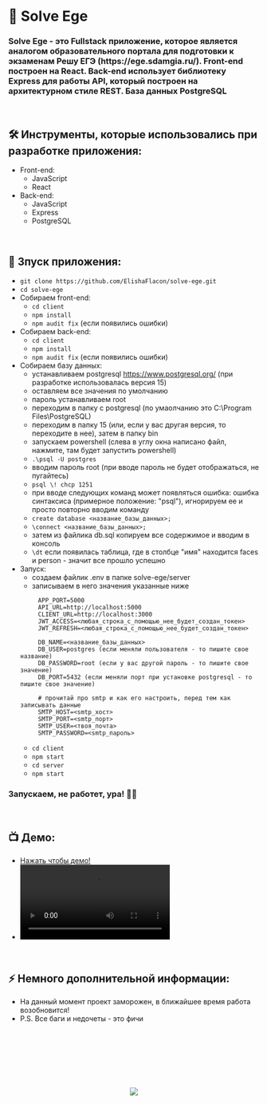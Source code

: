 <h1> 
     👀 Solve Ege
</h1>

<h3>
     Solve Ege - это Fullstack приложение, которое является аналогом образовательного портала для подготовки к экзаменам Решу ЕГЭ (https://ege.sdamgia.ru/). Front-end построен на React. Back-end использует библиотеку Express для работы API, который построен на архитектурном стиле REST. База данных PostgreSQL
</h3>



</br>



<h2>
  🛠️ Инструменты, которые использовались при разработке приложения:
</h2>

- Front-end:
     - JavaScript
     - React
- Back-end:
     - JavaScript
     - Express
     - PostgreSQL



</br>



<h2>
  🚀 Зпуск приложения:
</h2>

- `git clone https://github.com/ElishaFlacon/solve-ege.git`
- `cd solve-ege`
- Собираем front-end:
     - `cd client`
     - `npm install`
     - `npm audit fix` (если появились ошибки)
- Собираем back-end:
     - `cd client`
     - `npm install`
     - `npm audit fix` (если появились ошибки)
- Собираем базу данных:
     - устанавливаем postgresql https://www.postgresql.org/ (при разработке использовалась версия 15)
     - оставляем все значения по умолчанию
     - пароль устанавливаем root
     - переходим в папку с postgresql (по умаолчанию это C:\Program Files\PostgreSQL)
     - переходим в папку 15 (или, если у вас другая версия, то переходите в нее), затем в папку bin
     - запускаем powershell (слева в углу окна написано файл, нажмите, там будет запустить powershell)
     - `.\psql -U postgres`
     - вводим пароль root (при вводе пароль не будет отображаться, не пугайтесь)
     - `psql \! chcp 1251`
     - при вводе следующих команд может появляться ошибка: ошибка синтаксиса (примерное положение: "psql"), игнорируем ее и просто повторно вводим команду
     - `create database <название_базы_данных>;`
     - `\connect <название_базы_данных>;`
     - затем из файлика db.sql копируем все содержимое и вводим в консоль
     - `\dt` если появилась таблица, где в столбце "имя" находится faces и person - значит все прошло успешно
- Запуск:
     - создаем файлик .env в папке solve-ege/server
     - записываем в него значения указанные ниже
     ```
          APP_PORT=5000
          API_URL=http://localhost:5000
          CLIENT_URL=http://localhost:3000
          JWT_ACCESS=<любая_строка_с_помощью_нее_будет_создан_токен>
          JWT_REFRESH=<любая_строка_с_помощью_нее_будет_создан_токен>

          DB_NAME=<название_базы_данных>
          DB_USER=postgres (если меняли пользователя - то пишите свое название)
          DB_PASSWORD=root (если у вас другой пароль - то пишите свое значение)
          DB_PORT=5432 (если меняли порт при установке postgresql - то пишите свое значение)
          
          # прочитай про smtp и как его настроить, перед тем как записывать данные
          SMTP_HOST=<smtp_хост>
          SMTP_PORT=<smtp_порт>
          SMTP_USER=<твоя_почта>
          SMTP_PASSWORD=<smtp_пароль>
     ```
     - `cd client`
     - `npm start`
     - `cd server`
     - `npm start`
<h3>
    Запускаем, не работет, ура! 🗿🚬
</h3>



</br>



<h2>
 📺 Демо:
</h2>

- <a href="https://github.com/ElishaFlacon/dosy/assets/83610362/9a64d266-766e-4a1a-973e-44193fa1f6b8">Нажать чтобы демо!</a>
- <video src="https://github.com/ElishaFlacon/dosy/assets/83610362/9a64d266-766e-4a1a-973e-44193fa1f6b8" />



</br>



<h2>
⚡ Немного дополнительной информации:
</h2>

- На данный момент проект заморожен, в ближайшее время работа возобновится! 
- P.S. Все баги и недочеты - это фичи




<br/>
<br/>
<br/>
<br/>
<br/>
<br/>



<p align="center">
  <img src="https://capsule-render.vercel.app/api?type=waving&color=d179b8&height=64&section=footer"/>
</p>


